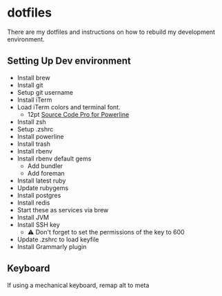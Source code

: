 # dotfiles

There are my dotfiles and instructions on how to rebuild my development
environment.

## Setting Up Dev environment

* Install brew
* Install git
* Setup git username
* Install iTerm
* Load iTerm colors and terminal font.
  - 12pt [Source Code Pro for Powerline](https://github.com/powerline/fonts/tree/master/SourceCodePro)
* Install zsh
* Setup .zshrc
* Install powerline
* Install trash
* Install rbenv
* Install rbenv default gems
  * Add bundler
  * Add foreman
* Install latest ruby
* Update rubygems
* Install postgres
* Install redis
* Start these as services via brew
* Install JVM
* Install SSH key
  * :warning: Don't forget to set the permissions of the key to 600
* Update .zshrc to load keyfile
* Install Grammarly plugin

## Keyboard
If using a mechanical keyboard, remap <key>alt</key> to <key>meta</key>
